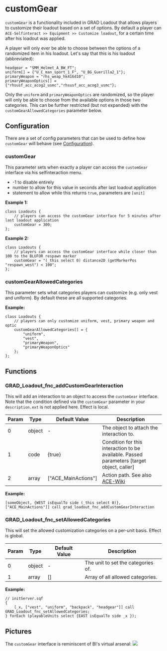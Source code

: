 # customGear
`customGear` is a functionality included in GRAD Loadout that allows players to customize their loadout based on a set of options. By default a player can `ACE-Selfinteract >> Equipment >> Customize loadout`, for a certain time after his loadout was applied.

A player will only ever be able to choose between the options of a randomized item in his loadout. Let's say that this is his loadout (abbreviated):

```sqf
headgear = "SMM_Helmet_A_BW_FT";
uniform[] = {"U_C_man_sport_1_F", "U_BG_Guerilla2_1"};
primaryWeapon = "rhs_weap_hk416d10";
primaryWeaponOptics[] = {"rhsusf_acc_acog2_usmc","rhsusf_acc_acog3_usmc"};
```

Only the `uniform` and `primaryWeaponOptics` are randomized, so the player will only be able to choose from the available options in those two categories. This can be further restricted (but not expanded) with the `customGearAllowedCategories` parameter below.

## Configuration
There are a set of config parameters that can be used to define how `customGear` will behave (see [Configuration](configuration.md)).

### customGear
This parameter sets when exactly a player can access the `customGear` interface via his selfinteraction menu.

* -1 to disable entirely
* number to allow for this value in seconds after last loadout application
* statement to allow while this returns `true`, parameters are `[unit]`

**Example 1:**
```sqf
class Loadouts {
    // players can access the customGear interface for 5 minutes after last loadout application
    customGear = 300;
};
```

**Example 2:**
```sqf
class Loadouts {
    // players can access the customGear interface while closer than 100 to the BLUFOR respawn marker
    customGear = "(_this select 0) distance2D (getMarkerPos "respawn_west") < 100";
};
```

### customGearAllowedCategories
This parameter sets what categories players can customize (e.g. only vest and uniform). By default these are all supported categories.

**Example:**
```sqf
class Loadouts {
    // players can only customize uniform, vest, primary weapon and optic
    customGearAllowedCategories[] = {
        "uniform",
        "vest",
        "primaryWeapon",
        "primaryWeaponOptics"
    };
};
```

## Functions

### GRAD_Loadout_fnc_addCustomGearInteraction
This will add an interaction to an object to access the `customGear` interface. Note that the condition defined via the `customGear` parameter in your `description.ext` is not applied here. Effect is local.

Param | Type   | Default Value       | Description
------|--------|---------------------|----------------------------------------------------------------------------------------------------
0     | object | -                   | The object to attach the interaction to.
1     | code   | {true}              | Condition for this interaction to be available. Passed parameters [target object, caller]
2     | array  | ["ACE_MainActions"] | Action path. See also [ACE-Wiki](https://ace3mod.com/wiki/framework/interactionMenu-framework.html)

**Example:**
```sqf
[someObject, {WEST isEqualTo side (_this select 0)}, ["ACE_MainActions"]] call grad_loadout_fnc_addCustomGearInteraction
```

### GRAD_Loadout_fnc_setAllowedCategories
This will set the allowed customization categories on a per-unit basis. Effect is global.

Param | Type   | Default Value | Description
------|--------|---------------|-----------------------------------
0     | object | -             | The unit to set the categories of.
1     | array  | []            | Array of all allowed categories.

**Example:**
```sqf
// initServer.sqf
{
    [_x, ["vest", "uniform", "backpack", "headgear"]] call GRAD_Loadout_fnc_setAllowedCategories;
} forEach (playableUnits select {EAST isEqualTo side _x });
```

## Pictures

The `customGear` interface is reminiscent of BI's virtual arsenal:
![](https://i.imgur.com/FNN54BO.jpg)
